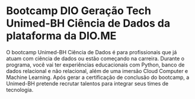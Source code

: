 # Bootcamp DIO Geração Tech Unimed-BH Ciência de Dados da plataforma da DIO.ME
O bootcamp Unimed-BH Ciência de Dados é para profissionais que já atuam com ciência de dados ou estão começando na carreira. Durante o programa, você vai ter experiências educacionais com Python, banco de dados relacional e não relacional, além de uma imersão Cloud Computer e Machine Learning. Após gerar a certificação de conclusão do bootcamp, a Unimed-BH pretende recrutar talentos para integrar seus times de tecnologia.
